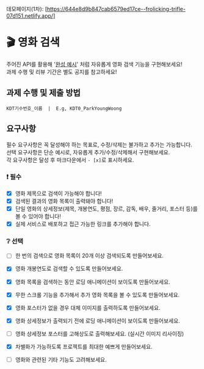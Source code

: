 데모페이지(1차): [https://644e8d9b847cab6579ed17ce--frolicking-trifle-07d151.netlify.app/]
# 🎬 영화 검색

주어진 API를 활용해 '[완성 예시](https://stupefied-hodgkin-d9d350.netlify.app/)' 처럼 자유롭게 영화 검색 기능을 구현해보세요!  
과제 수행 및 리뷰 기간은 별도 공지를 참고하세요!

## 과제 수행 및 제출 방법

```
KDT기수번호_이름  |  E.g, KDT0_ParkYoungWoong
```
## 요구사항

필수 요구사항은 꼭 달성해야 하는 목표로, 수정/삭제는 불가하고 추가는 가능합니다.    
선택 요구사항은 단순 예시로, 자유롭게 추가/수정/삭제해서 구현해보세요.  
각 요구사항은 달성 후 마크다운에서 `- [x]`로 표시하세요.  

### ❗ 필수

- [x] 영화 제목으로 검색이 가능해야 합니다!
- [x] 검색된 결과의 영화 목록이 출력돼야 합니다!
- [x] 단일 영화의 상세정보(제목, 개봉연도, 평점, 장르, 감독, 배우, 줄거리, 포스터 등)를 볼 수 있어야 합니다!
- [x] 실제 서비스로 배포하고 접근 가능한 링크를 추가해야 합니다.

### ❔ 선택

- [ ] 한 번의 검색으로 영화 목록이 20개 이상 검색되도록 만들어보세요.
- [x] 영화 개봉연도로 검색할 수 있도록 만들어보세요.
- [x] 영화 목록을 검색하는 동안 로딩 애니메이션이 보이도록 만들어보세요.
- [x] 무한 스크롤 기능을 추가해서 추가 영화 목록을 볼 수 있도록 만들어보세요.
- [x] 영화 포스터가 없을 경우 대체 이미지를 출력하도록 만들어보세요.
- [x] 영화 상세정보가 출력되기 전에 로딩 애니메이션이 보이도록 만들어보세요.
- [ ] 영화 상세정보 포스터를 고해상도로 출력해보세요. (실시간 이미지 리사이징)
- [x] 차별화가 가능하도록 프로젝트를 최대한 예쁘게 만들어보세요.
- [ ] 영화와 관련된 기타 기능도 고려해보세요.


